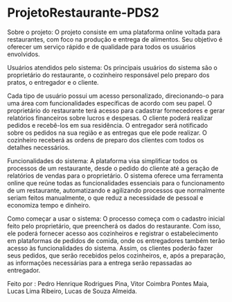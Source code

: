 # ProjetoRestaurante-PDS2

Sobre o projeto: O projeto consiste em uma plataforma online voltada para restaurantes, com foco na produção e entrega de alimentos. Seu objetivo é oferecer um serviço rápido e de qualidade para todos os usuários envolvidos.

Usuários atendidos pelo sistema: Os principais usuários do sistema são o proprietário do restaurante, o cozinheiro responsável pelo preparo dos pratos, o entregador e o cliente.

Cada tipo de usuário possui um acesso personalizado, direcionando-o para uma área com funcionalidades específicas de acordo com seu papel. O proprietário do restaurante terá acesso para cadastrar fornecedores e gerar relatórios financeiros sobre lucros e despesas. O cliente poderá realizar pedidos e recebê-los em sua residência. O entregador será notificado sobre os pedidos na sua região e as entregas que ele pode realizar. O cozinheiro receberá as ordens de preparo dos clientes com todos os detalhes necessários.

Funcionalidades do sistema: A plataforma visa simplificar todos os processos de um restaurante, desde o pedido do cliente até a geração de relatórios de vendas para o proprietário. O sistema oferece uma ferramenta online que reúne todas as funcionalidades essenciais para o funcionamento de um restaurante, automatizando e agilizando processos que normalmente seriam feitos manualmente, o que reduz a necessidade de pessoal e economiza tempo e dinheiro.

Como começar a usar o sistema: O processo começa com o cadastro inicial feito pelo proprietário, que preencherá os dados do restaurante. Com isso, ele poderá fornecer acesso aos cozinheiros e registrar o estabelecimento em plataformas de pedidos de comida, onde os entregadores também terão acesso às funcionalidades do sistema. Assim, os clientes poderão fazer seus pedidos, que serão recebidos pelos cozinheiros, e, após a preparação, as informações necessárias para a entrega serão repassadas ao entregador.

Feito por : Pedro Henrique Rodrigues Pina, Vitor Coimbra Pontes Maia, Lucas Lima Ribeiro, Lucas de Souza Almeida.
